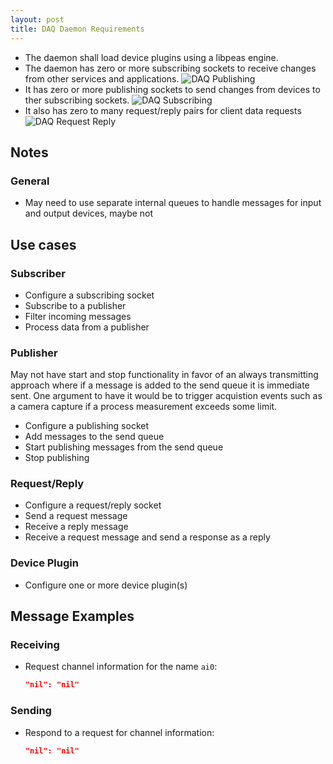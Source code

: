 ```yaml
---
layout: post
title: DAQ Daemon Requirements
---
```


* The daemon shall load device plugins using a libpeas engine.
* The daemon has zero or more subscribing sockets to receive changes from other
  services and applications.
  ![DAQ Publishing](/assets/img/requirements/daq-publishing.png)<!--break-->
*  It has zero or more publishing sockets to send changes from devices to ther
  subscribing sockets.
  ![DAQ Subscribing](/assets/img/requirements/daq-subscribing.png)
* It also has zero to many request/reply pairs for client data requests
  ![DAQ Request Reply](/assets/img/requirements/daq-request-reply.png)

## Notes

### General

* May need to use separate internal queues to handle messages for input and
  output devices, maybe not

## Use cases

### Subscriber

* Configure a subscribing socket
* Subscribe to a publisher
* Filter incoming messages
* Process data from a publisher

### Publisher

May not have start and stop functionality in favor of an always transmitting
approach where if a message is added to the send queue it is immediate sent. One
argument to have it would be to trigger acquistion events such as a camera
capture if a process measurement exceeds some limit.

* Configure a publishing socket
* Add messages to the send queue
* Start publishing messages from the send queue
* Stop publishing

### Request/Reply

* Configure a request/reply socket
* Send a request message
* Receive a reply message
* Receive a request message and send a response as a reply

### Device Plugin

* Configure one or more device plugin(s)

## Message Examples

### Receiving

* Request channel information for the name `ai0`:
  ```json
  "nil": "nil"
  ```

### Sending

* Respond to a request for channel information:
  ```json
  "nil": "nil"
  ```

<!--
vim: ft=liquid
-->
